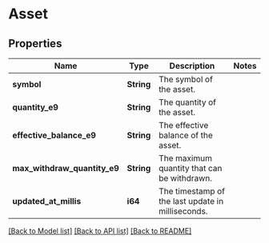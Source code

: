 # Asset

## Properties

Name | Type | Description | Notes
------------ | ------------- | ------------- | -------------
**symbol** | **String** | The symbol of the asset. | 
**quantity_e9** | **String** | The quantity of the asset. | 
**effective_balance_e9** | **String** | The effective balance of the asset. | 
**max_withdraw_quantity_e9** | **String** | The maximum quantity that can be withdrawn. | 
**updated_at_millis** | **i64** | The timestamp of the last update in milliseconds. | 

[[Back to Model list]](../README.md#documentation-for-models) [[Back to API list]](../README.md#documentation-for-api-endpoints) [[Back to README]](../README.md)


